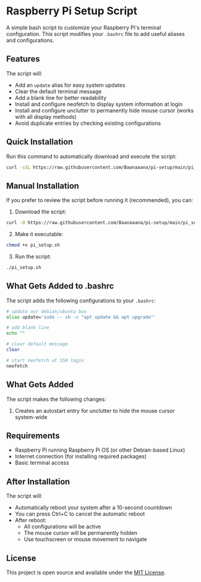 # Raspberry Pi Setup Script

A simple bash script to customize your Raspberry Pi's terminal configuration. This script modifies your `.bashrc` file to add useful aliases and configurations.

## Features

The script will:
- Add an `update` alias for easy system updates
- Clear the default terminal message
- Add a blank line for better readability
- Install and configure neofetch to display system information at login
- Install and configure unclutter to permanently hide mouse cursor (works with all display methods)
- Avoid duplicate entries by checking existing configurations

## Quick Installation

Run this command to automatically download and execute the script:

```bash
curl -sSL https://raw.githubusercontent.com/Baanaaana/pi-setup/main/pi_setup.sh | bash
```

## Manual Installation

If you prefer to review the script before running it (recommended), you can:

1. Download the script:

```bash
curl -O https://raw.githubusercontent.com/Baanaaana/pi-setup/main/pi_setup.sh
```

2. Make it executable:

```bash
chmod +x pi_setup.sh
```

3. Run the script:

```bash
./pi_setup.sh
```

## What Gets Added to .bashrc

The script adds the following configurations to your `.bashrc`:

```bash
# update our debian/ubuntu box
alias update='sudo -- sh -c "apt update && apt upgrade"'

# add blank line
echo ""

# clear default message
clear

# start neofetch at SSH login
neofetch
```

## What Gets Added

The script makes the following changes:

1. Creates an autostart entry for unclutter to hide the mouse cursor system-wide

## Requirements

- Raspberry Pi running Raspberry Pi OS (or other Debian-based Linux)
- Internet connection (for installing required packages)
- Basic terminal access

## After Installation

The script will:
- Automatically reboot your system after a 10-second countdown
- You can press Ctrl+C to cancel the automatic reboot
- After reboot:
  - All configurations will be active
  - The mouse cursor will be permanently hidden
  - Use touchscreen or mouse movement to navigate

## License

This project is open source and available under the [MIT License](LICENSE).
